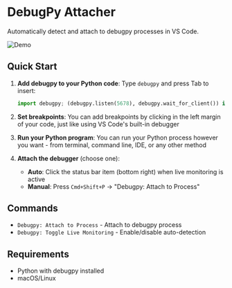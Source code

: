# DebugPy Attacher

Automatically detect and attach to debugpy processes in VS Code.

![Demo](debug-attach.gif)

## Quick Start

1. **Add debugpy to your Python code**: Type `debugpy` and press Tab to insert:

   ```python
   import debugpy; (debugpy.listen(5678), debugpy.wait_for_client()) if not debugpy.is_client_connected() else None
   ```

2. **Set breakpoints**: You can add breakpoints by clicking in the left margin of your code, just like using VS Code's built-in debugger

3. **Run your Python program**: You can run your Python process however you want - from terminal, command line, IDE, or any other method

4. **Attach the debugger** (choose one):
   - **Auto**: Click the status bar item (bottom right) when live monitoring is active
   - **Manual**: Press `Cmd+Shift+P` → "Debugpy: Attach to Process"


## Commands

- `Debugpy: Attach to Process` - Attach to debugpy process
- `Debugpy: Toggle Live Monitoring` - Enable/disable auto-detection

## Requirements

- Python with debugpy installed
- macOS/Linux
